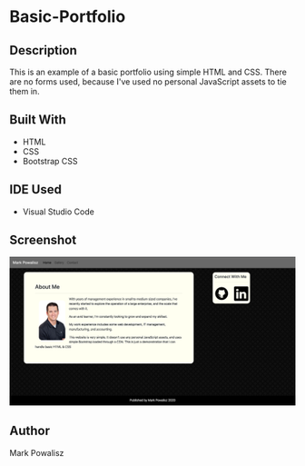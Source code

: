 # Basic-Portfolio

## Description

This is an example of a basic portfolio using simple HTML and CSS. There are no forms used, because I've used no personal JavaScript assets to tie them in.

## Built With

- HTML
- CSS
- Bootstrap CSS

## IDE Used

- Visual Studio Code

## Screenshot

![alt text](assets/images/basic_portfolio.png "Basic_Portfolio")

## Author

Mark Powalisz
